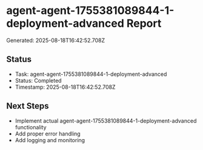 # agent-agent-1755381089844-1-deployment-advanced Report

Generated: 2025-08-18T16:42:52.708Z

## Status
- Task: agent-agent-1755381089844-1-deployment-advanced
- Status: Completed
- Timestamp: 2025-08-18T16:42:52.708Z

## Next Steps
- Implement actual agent-agent-1755381089844-1-deployment-advanced functionality
- Add proper error handling
- Add logging and monitoring
